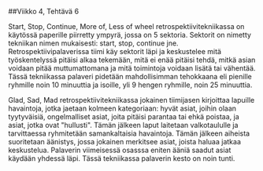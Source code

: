 ##Viikko 4, Tehtävä 6

Start, Stop, Continue, More of, Less of wheel retrospektiivitekniikassa on käytössä paperille piirretty ympyrä, jossa on 5 sektoria. Sektorit on nimetty tekniikan nimen mukaisesti: start, stop, continue jne. Retrospektiivipalaverissa tiimi käy sektorit läpi ja keskustelee mitä työskentelyssä pitäisi alkaa tekemään, mitä ei enää pitäisi tehdä, mitkä asian voidaan pitää muttumattomana ja mitä toimintoja voidaan lisätä tai vähentää. Tässä tekniikassa palaveri pidetään mahdollisimman tehokkaana eli pienille ryhmille noin 10 minuuttia ja isoille, yli 9 hengen ryhmille, noin 25 minuuttia.

Glad, Sad, Mad retrospektiivitekniikassa jokainen tiimijasen kirjoittaa lapuille  havaintoja, jotka jaetaan kolmeen kategoriaan: hyvät asiat, joihin olaan tyytyväisiä, ongelmalliset asiat, joita pitäisi parantaa tai ehkä poistaa, ja asiat, jotka ovat "hullusti". Tämän jälkeen laput laitetaan valkotaululle ja tarvittaessa ryhmitetään samankaltaisia havaintoja. Tämän jälkeen aiheista suoritetaan äänistys, jossa jokainen merkitsee asiat, joista haluaa jatkaa keskustelua. Palaverin viimeisessä osasssa eniten ääniä saadut asiat käydään yhdessä läpi. Tässä tekniikassa palaverin kesto on noin tunti.

